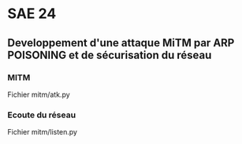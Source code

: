 # SAE 24
## **Developpement d'une attaque MiTM par ARP POISONING et de sécurisation du réseau**
### MITM
Fichier mitm/atk.py
### Ecoute du réseau
Fichier mitm/listen.py
